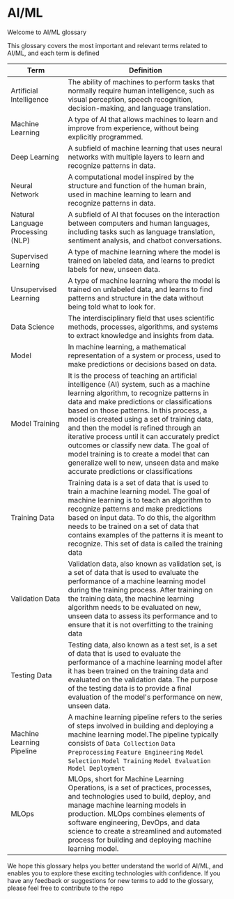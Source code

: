 # AI/ML
Welcome to AI/ML glossary 

This glossary covers the most important and relevant terms related to AI/ML, and each term is defined

| Term | Definition |
| --- | --- |
| Artificial Intelligence | The ability of machines to perform tasks that normally require human intelligence, such as visual perception, speech recognition, decision-making, and language translation. |
| Machine Learning | A type of AI that allows machines to learn and improve from experience, without being explicitly programmed. |
| Deep Learning | A subfield of machine learning that uses neural networks with multiple layers to learn and recognize patterns in data. |
| Neural Network | A computational model inspired by the structure and function of the human brain, used in machine learning to learn and recognize patterns in data. |
| Natural Language Processing (NLP) | A subfield of AI that focuses on the interaction between computers and human languages, including tasks such as language translation, sentiment analysis, and chatbot conversations. |
| Supervised Learning | A type of machine learning where the model is trained on labeled data, and learns to predict labels for new, unseen data. |
| Unsupervised Learning | A type of machine learning where the model is trained on unlabeled data, and learns to find patterns and structure in the data without being told what to look for. |
| Data Science | The interdisciplinary field that uses scientific methods, processes, algorithms, and systems to extract knowledge and insights from data. |
| Model | In machine learning, a mathematical representation of a system or process, used to make predictions or decisions based on data. |
| Model Training |  It is the process of teaching an artificial intelligence (AI) system, such as a machine learning algorithm, to recognize patterns in data and make predictions or classifications based on those patterns. In this process, a model is created using a set of training data, and then the model is refined through an iterative process until it can accurately predict outcomes or classify new data. The goal of model training is to create a model that can generalize well to new, unseen data and make accurate predictions or classifications
| Training Data | Training data is a set of data that is used to train a machine learning model. The goal of machine learning is to teach an algorithm to recognize patterns and make predictions based on input data. To do this, the algorithm needs to be trained on a set of data that contains examples of the patterns it is meant to recognize. This set of data is called the training data
| Validation Data | Validation data, also known as validation set, is a set of data that is used to evaluate the performance of a machine learning model during the training process. After training on the training data, the machine learning algorithm needs to be evaluated on new, unseen data to assess its performance and to ensure that it is not overfitting to the training data
| Testing Data | Testing data, also known as a test set, is a set of data that is used to evaluate the performance of a machine learning model after it has been trained on the training data and evaluated on the validation data. The purpose of the testing data is to provide a final evaluation of the model's performance on new, unseen data.
| Machine Learning Pipeline | A machine learning pipeline refers to the series of steps involved in building and deploying a machine learning model.The pipeline typically consists of `Data Collection`  `Data Preprocessing` `Feature Engineering` `Model Selection` `Model Training` `Model Evaluation` `Model Deployment`
| MLOps | MLOps, short for Machine Learning Operations, is a set of practices, processes, and technologies used to build, deploy, and manage machine learning models in production. MLOps combines elements of software engineering, DevOps, and data science to create a streamlined and automated process for building and deploying machine learning model. 

We hope this glossary helps you better understand the world of AI/ML, and enables you to explore these exciting technologies with confidence. If you have any feedback or suggestions for new terms to add to the glossary, please feel free to contribute to the repo
